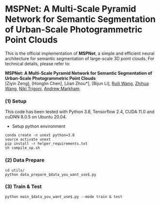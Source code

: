 # MSPNet: A Multi-Scale Pyramid Network for Semantic Segmentation of Urban-Scale Photogrammetric Point Clouds

This is the official implementation of **MSPNet**, a simple and efficient neural architecture for semantic segmentation of large-scale 3D point clouds. For technical details, please refer to:
 
**MSPNet: A Multi-Scale Pyramid Network for Semantic Segmentation of Urban-Scale Photogrammetric Point Clouds** <br />
[Ziyin Zeng], [Honglin Chen], [Jian Zhou*], [Bijun Li], [Ruili Wang](http://yulanguo.me/), [Zhihua Wang](https://www.cs.ox.ac.uk/people/zhihua.wang/), [Niki Trigoni](https://www.cs.ox.ac.uk/people/niki.trigoni/), [Andrew Markham](https://www.cs.ox.ac.uk/people/andrew.markham/). <br />

### (1) Setup
This code has been tested with Python 3.8, Tensorflow 2.4, CUDA 11.0 and cuDNN 8.0.5 on Ubuntu 20.04.

- Setup python environment
```
conda create -n unext python=3.8
source activate unext
pip install -r helper_requirements.txt
sh compile_op.sh
```

### (2) Data Prepare
```
cd utils/
python data_prepare_$data_you_want_use$.py
```

### (3) Train & Test
```
python main_$data_you_want_use$.py --mode train & test
```

